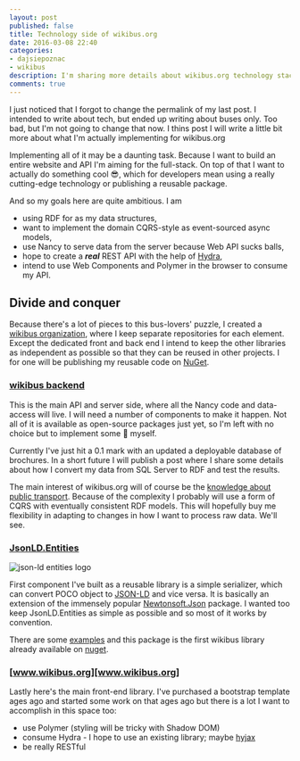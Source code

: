 ```yaml
---
layout: post
published: false
title: Technology side of wikibus.org
date: 2016-03-08 22:40
categories:
- dajsiepoznac
- wikibus
description: I'm sharing more details about wikibus.org technology stack and my plans
comments: true
---
```


I just noticed that I forgot to change the permalink of my last post. I intended to write about tech, but ended up writing
about buses only. Too bad, but I'm not going to change that now. I thins post I will write a little bit more about what
I'm actually implementing for wikibus.org

<!--more-->

Implementing all of it may be a daunting task. Because I want to build an entire website and API I'm aiming for the 
full-stack. On top of that I want to actually do something cool :sunglasses:, which for developers mean using a really
cutting-edge technology or publishing a reusable package. 

And so my goals here are quite ambitious. I am
 
* using RDF for as my data structures, 
* want to implement the domain CQRS-style as event-sourced async models,
* use Nancy to serve data from the server because Web API sucks balls,
* hope to create a ***real*** REST API with the help of [Hydra][hydra],
* intend to use Web Components and Polymer in the browser to consume my API.

## Divide and conquer

Because there's a lot of pieces to this bus-lovers' puzzle, I created a [wikibus organization][wikibus-gh], where I keep
separate repositories for each element. Except the dedicated front and back end I intend to keep the other libraries as
independent as possible so that they can be reused in other projects. I for one will be publishing my reusable code on
[NuGet](http://nuget.org).

### [wikibus backend][back]

This is the main API and server side, where all the Nancy code and data-access will live. I will need a number of components 
to make it happen. Not all of it is available as open-source packages just yet, so I'm left with no choice but to implement
some :shit: myself.

Currently I've just hit a 0.1 mark with an updated a deployable database of brochures. In a short future I will publish
a post where I share some details about how I convert my data from SQL Server to RDF and test the results.

The main interest of wikibus.org will of course be the [knowledge about public transport][bus-post]. Because of the complexity 
I probably will use a form of CQRS with eventually consistent RDF models. This will hopefully buy me flexibility in adapting to
changes in how I want to process raw data. We'll see.

### [JsonLD.Entities][JsonLD.Entities]

![json-ld entities logo](https://raw.githubusercontent.com/wikibus/JsonLD.Entities/master/assets/icon.png)

First component I've built as a reusable library is a simple serializer, which can convert POCO object to [JSON-LD][jld]
and vice versa. It is basically an extension of the immensely popular [Newtonsoft.Json][Newtonsoft.Json] package. I wanted
too keep JsonLD.Entities as simple as possible and so most of it works by convention.
 
There are some [examples](https://github.com/wikibus/JsonLD.Entities/tree/master/src/Documentation) and this package is
the first wikibus library already available on [nuget](https://www.nuget.org/packages/JsonLd.Entities/).

### [www.wikibus.org][www.wikibus.org]

Lastly here's the main front-end library. I've purchased a bootstrap template ages ago and started some work on that ages
ago but there is a lot I want to accomplish in this space too:

* use Polymer (styling will be tricky with Shadow DOM)
* consume Hydra - I hope to use an existing library; maybe [hyjax](https://github.com/n-fuse/hyjax)
* be really RESTful

[hydra]: http://hydra-cg.com
[wikibus-gh]: http://github.com/wikibus
[back]: http://github.com/wikibus/wikibus-backend
[www.wikibus.org]: http://github.com/wikibus/www.wikibus.org
[JsonLD.Entities]: http://github.com/wikibus/JsonLD.Entities
[bus-post]: /2016/03/wikibus-technology-details/
[jld]: http://json-ld.org
[Newtonsoft.Json]: http://json.net
